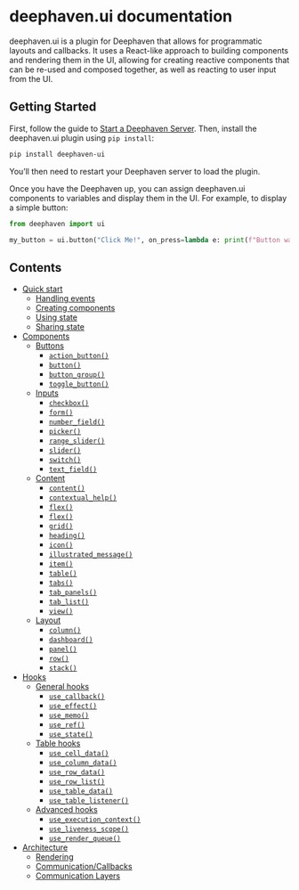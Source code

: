 # deephaven.ui documentation

deephaven.ui is a plugin for Deephaven that allows for programmatic layouts and callbacks. It uses a React-like approach to building components and rendering them in the UI, allowing for creating reactive components that can be re-used and composed together, as well as reacting to user input from the UI.

## Getting Started

First, follow the guide to [Start a Deephaven Server](https://deephaven.io/core/docs/tutorials/pip-install/). Then, install the deephaven.ui plugin using `pip install`:

```sh
pip install deephaven-ui
```

You’ll then need to restart your Deephaven server to load the plugin.

Once you have the Deephaven up, you can assign deephaven.ui components to variables and display them in the UI. For example, to display a simple button:

```python
from deephaven import ui

my_button = ui.button("Click Me!", on_press=lambda e: print(f"Button was clicked! {e}"))
```

## Contents

* [Quick start](tutorials/quick-start.md)
  * [Handling events](tutorials/quick-start.md#handling-events)
  * [Creating components](tutorials/quick-start.md#creating-components)
  * [Using state](tutorials/quick-start.md#using-state)
  * [Sharing state](tutorials/quick-start.md#sharing-state)
* [Components](components/README.md)
  * [Buttons](components/README.md#buttons)
    * [`action_button()`](components/buttons/action_button.md)
    * [`button()`](components/buttons/button.md)
    * [`button_group()`](components/buttons/button_group.md)
    * [`toggle_button()`](components/buttons/toggle_button.md)
  * [Inputs](components/README.md#inputs)
    * [`checkbox()`](components/inputs/checkbox.md)
    * [`form()`](components/inputs/form.md)
    * [`number_field()`](components/inputs/number_field.md)
    * [`picker()`](components/inputs/picker.md)
    * [`range_slider()`](components/inputs/range_slider.md)
    * [`slider()`](components/inputs/slider.md)
    * [`switch()`](components/inputs/switch.md)
    * [`text_field()`](components/inputs/text_field.md)
  * [Content](components/README.md#content)
    * [`content()`](components/content/content.md)
    * [`contextual_help()`](components/content/contextual_help.md)
    * [`flex()`](components/content/flex.md)
    * [`flex()`](components/content/fragment.md)
    * [`grid()`](components/content/grid.md)
    * [`heading()`](components/content/heading.md)
    * [`icon()`](components/content/icon.md)
    * [`illustrated_message()`](components/content/illustrated_message.md)
    * [`item()`](components/content/item.md)
    * [`table()`](components/content/table.md)
    * [`tabs()`](components/content/tabs.md)
    * [`tab_panels()`](components/content/tabs.md#deephaven.ui.tab_panels)
    * [`tab_list()`](components/content/tabs.md#deephaven.ui.tab_list)
    * [`view()`](components/content/view.md)
  * [Layout](components/README.md#layout)
    * [`column()`](components/layout/column.md)
    * [`dashboard()`](components/layout/dashboard.md)
    * [`panel()`](components/layout/panel.md)
    * [`row()`](components/layout/row.md)
    * [`stack()`](components/layout/stack.md)
* [Hooks](hooks/README.md)
  * [General hooks](hooks/README.md#general-hooks)
    * [`use_callback()`](hooks/general/use_callback.md)
    * [`use_effect()`](hooks/general/use_effect.md)
    * [`use_memo()`](hooks/general/use_memo.md)
    * [`use_ref()`](hooks/general/use_ref.md)
    * [`use_state()`](hooks/general/use_state.md)
  * [Table hooks](hooks/README.md#table-hooks)
    * [`use_cell_data()`](hooks/table/use_cell_data.md)
    * [`use_column_data()`](hooks/table/use_column_data.md)
    * [`use_row_data()`](hooks/table/use_row_data.md)
    * [`use_row_list()`](hooks/table/use_row_list.md)
    * [`use_table_data()`](hooks/table/use_table_data.md)
    * [`use_table_listener()`](hooks/table/use_table_listener.md)
  * [Advanced hooks](hooks/README.md#advanced-hooks)
    * [`use_execution_context()`](hooks/advanced/use_execution_context.md)
    * [`use_liveness_scope()`](hooks/advanced/use_liveness_scope.md)
    * [`use_render_queue()`](hooks/advanced/use_render_queue.md)
* [Architecture](architecture.md)
  * [Rendering](architecture.md#rendering)
  * [Communication/Callbacks](architecture.md#communication-callbacks)
  * [Communication Layers](architecture.md#communication-layers)
